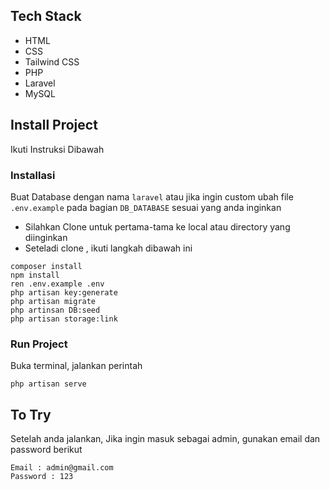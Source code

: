 ## Tech Stack

- HTML
- CSS
- Tailwind CSS
- PHP
- Laravel
- MySQL

## Install Project

Ikuti Instruksi Dibawah 


### Installasi
Buat Database dengan nama `laravel` atau jika ingin custom ubah file `.env.example` pada bagian `DB_DATABASE` sesuai yang anda inginkan


- Silahkan Clone untuk pertama-tama ke local atau directory yang diinginkan
- Seteladi clone , ikuti langkah dibawah ini

```
composer install
npm install
ren .env.example .env
php artisan key:generate
php artisan migrate
php artinsan DB:seed
php artisan storage:link
```

### Run Project

Buka terminal, jalankan perintah

```
php artisan serve
```
## To Try

Setelah anda jalankan, Jika ingin masuk sebagai admin, gunakan email dan password berikut

```
Email : admin@gmail.com
Password : 123
```


